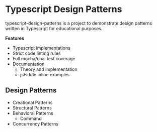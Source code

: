 Typescript Design Patterns
==========================

typescript-design-patterns is a project to demonstrate design patterns written in 
Typescript for educational purposes. 

**Features**

* Typescript implementations
* Strict code linting rules
* Full mocha/chai test coverage
* Documentation
    * Theory and implementation
    * jsFiddle inline examples


Design Patterns
---------------

* Creational Patterns
* Structural Patterns
* Behavioral Patterns
    * Command
* Concurrency Patterns


